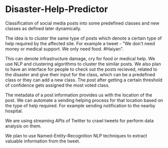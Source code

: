 # Disaster-Help-Predictor

Classification of social media posts into some predefined classes and new classes as defined later dynamically.

The idea is to cluster the same type of posts which denote a certain type of help required by the affected site. For example a tweet - "We don't need money or medical support. We only need food. #Haiyan". 

This can denote infrastructure damage, cry for food or medical help. We use NLP and clustering algorithms to cluster the similar posts. We also plan to have an interface for people to check out the posts recieved, related to the disaster and give their input for the class, which can be a predefined class or they can add a new class. The post after getting a certain threshold of confidence gets assigned the most voted class.

The metadata of a post information provides us with the location of the post. We can automate a sending helping process for that location based on the type of help required. For example sending notification to the nearby hospital. 

We are using streaming APIs of Twitter to crawl tweets for perform data analysis on them.

We plan to use Named-Entity-Recognition NLP techniques to extract valuable information from the tweet.
